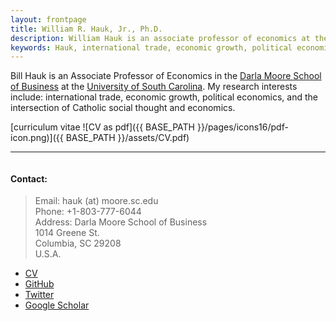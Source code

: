 ```yaml
---
layout: frontpage
title: William R. Hauk, Jr., Ph.D.
description: William Hauk is an associate professor of economics at the University of South Carolina.
keywords: Hauk, international trade, economic growth, political economics, Catholic social thought
---
```


Bill Hauk is an Associate Professor of Economics in the [Darla Moore School of Business](https://sc.edu/study/colleges_schools/moore/index.php) at the [University of South Carolina](https://sc.edu/).  My research interests include: international trade, economic growth, political economics, and the intersection of Catholic social thought and economics.

[curriculum vitae ![CV as pdf]({{ BASE_PATH }}/pages/icons16/pdf-icon.png)]({{ BASE_PATH }}/assets/CV.pdf)<br/>


---

<p align="center">
  <img src=""{{ BASE_PATH }}/assets/headshot.jpg">
</p>

#### Contact:
> Email: hauk (at) moore.sc.edu<br>
Phone: +1-803-777-6044<br>
Address: Darla Moore School of Business<br>
1014 Greene St.<br>
Columbia, SC 29208<br>
U.S.A.


<div class="navbar">
  <div class="navbar-inner">
      <ul class="nav">
          <li><a href="{{ BASE_PATH }}/assets/CV.pdf">CV</a></li>
          <li><a href="https://github.com/BillHauk">GitHub</a></li>
          <li><a href="https://twitter.com/HaukBill">Twitter</a></li>
          <li><a href="https://scholar.google.com/citations?user=B744wv0AAAAJ&hl=en&oi=ao">Google Scholar</a></li>
      </ul>
  </div>
</div>
